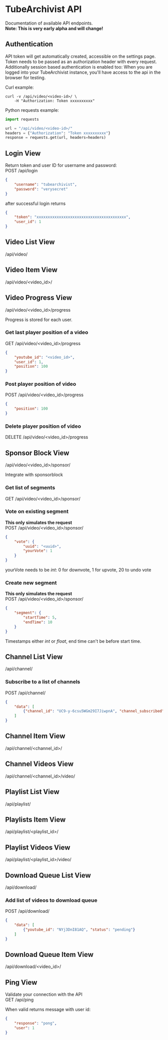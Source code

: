 # TubeArchivist API
Documentation of available API endpoints.  
**Note: This is very early alpha and will change!**

## Authentication
API token will get automatically created, accessible on the settings page. Token needs to be passed as an authorization header with every request. Additionally session based authentication is enabled too: When you are logged into your TubeArchivist instance, you'll have access to the api in the browser for testing.

Curl example:
```shell
curl -v /api/video/<video-id>/ \
    -H "Authorization: Token xxxxxxxxxx"
```

Python requests example:
```python
import requests

url = "/api/video/<video-id>/"
headers = {"Authorization": "Token xxxxxxxxxx"}
response = requests.get(url, headers=headers)
```

## Login View
Return token and user ID for username and password:  
POST /api/login
```json
{
    "username": "tubearchivist",
    "password": "verysecret"
}
```

after successful login returns 
```json
{
    "token": "xxxxxxxxxxxxxxxxxxxxxxxxxxxxxxxxxxxxxxxx",
    "user_id": 1
}
```

## Video List View
/api/video/

## Video Item View
/api/video/\<video_id>/

## Video Progress View
/api/video/\<video_id>/progress  

Progress is stored for each user.

### Get last player position of a video
GET /api/video/\<video_id>/progress
```json
{
    "youtube_id": "<video_id>",
    "user_id": 1,
    "position": 100
}
```

### Post player position of video
POST /api/video/\<video_id>/progress
```json
{
    "position": 100
}
```

### Delete player position of video
DELETE /api/video/\<video_id>/progress  


## Sponsor Block View
/api/video/\<video_id>/sponsor/

Integrate with sponsorblock

### Get list of segments
GET /api/video/\<video_id>/sponsor/


### Vote on existing segment
**This only simulates the request**  
POST /api/video/\<video_id>/sponsor/
```json
{
    "vote": {
        "uuid": "<uuid>",
        "yourVote": 1
    }
}
```
yourVote needs to be *int*: 0 for downvote, 1 for upvote, 20 to undo vote

### Create new segment
**This only simulates the request**  
POST /api/video/\<video_id>/sponsor/
```json
{
    "segment": {
        "startTime": 5,
        "endTime": 10
    }
}
```
Timestamps either *int* or *float*, end time can't be before start time.


## Channel List View
/api/channel/

### Subscribe to a list of channels
POST /api/channel/
```json
{
    "data": [
        {"channel_id": "UC9-y-6csu5WGm29I7JiwpnA", "channel_subscribed": true}
    ]
}
```

## Channel Item View
/api/channel/\<channel_id>/

## Channel Videos View
/api/channel/\<channel_id>/video/

## Playlist List View
/api/playlist/

## Playlists Item View
/api/playlist/\<playlist_id>/

## Playlist Videos View
/api/playlist/\<playlist_id>/video/

## Download Queue List View
/api/download/

### Add list of videos to download queue
POST /api/download/
```json
{
    "data": [
        {"youtube_id": "NYj3DnI81AQ", "status": "pending"}
    ]
}
```

## Download Queue Item View
/api/download/\<video_id>/


## Ping View
Validate your connection with the API  
GET /api/ping

When valid returns message with user id: 
```json
{
    "response": "pong",
    "user": 1
}
```
